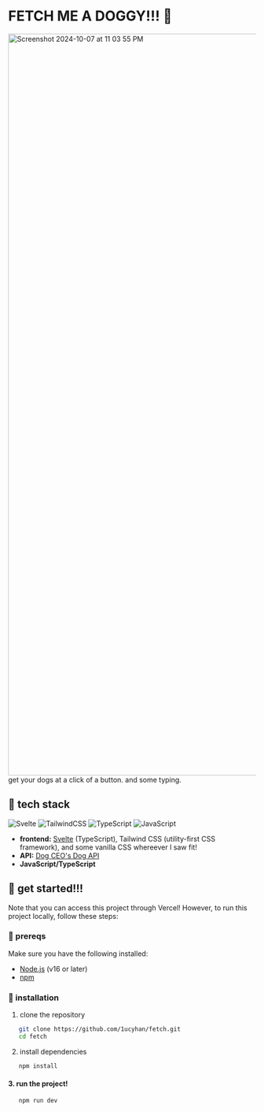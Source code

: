 # FETCH ME A DOGGY!!! 🐶
<img width="1506" alt="Screenshot 2024-10-07 at 11 03 55 PM" src="https://github.com/user-attachments/assets/b370a564-c151-4798-8715-cbb026e2fe1a">
get your dogs at a click of a button. and some typing. 

## 🐾 tech stack
![Svelte](https://img.shields.io/badge/Svelte-4A4A55?style=for-the-badge&logo=svelte&logoColor=FF3E00)
![TailwindCSS](https://img.shields.io/badge/Tailwind_CSS-38B2AC?style=for-the-badge&logo=tailwind-css&logoColor=white)
![TypeScript](https://img.shields.io/badge/TypeScript-007ACC?style=for-the-badge&logo=typescript&logoColor=white)
![JavaScript](https://img.shields.io/badge/JavaScript-F7DF1E?style=for-the-badge&logo=javascript&logoColor=black)

- **frontend:** [Svelte](https://svelte.dev/) (TypeScript), Tailwind CSS (utility-first CSS framework), and some vanilla CSS whereever I saw fit!
- **API:** [Dog CEO's Dog API](https://dog.ceo/dog-api/)
- **JavaScript/TypeScript**

## 🐾 get started!!!
Note that you can access this project through Vercel! However, to run this project locally, follow these steps:

### 🐾 prereqs

Make sure you have the following installed:

- [Node.js](https://nodejs.org/) (v16 or later)
- [npm](https://www.npmjs.com/)

### 🐾 installation

1. clone the repository
```sh
   git clone https://github.com/1ucyhan/fetch.git
   cd fetch
```

2. install dependencies
```sh
   npm install
```

#### 3. run the project!
```sh
   npm run dev
```

